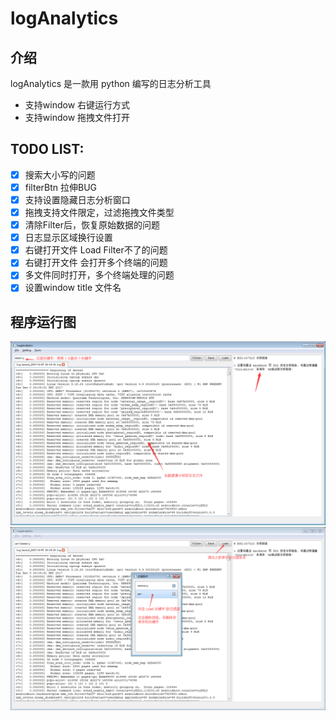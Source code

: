 # logAnalytics

## 介绍

logAnalytics 是一款用 python 编写的日志分析工具

+ 支持window 右键运行方式
+ 支持window 拖拽文件打开

## TODO LIST:

- [x] 搜索大小写的问题
- [x] filterBtn 拉伸BUG
- [x] 支持设置隐藏日志分析窗口
- [x] 拖拽支持文件限定，过滤拖拽文件类型
- [x] 清除Filter后，恢复原始数据的问题
- [x] 日志显示区域换行设置
- [x] 右键打开文件 Load Filter不了的问题
- [x] 右键打开文件 会打开多个终端的问题
- [x] 多文件同时打开，多个终端处理的问题
- [x] 设置window title 文件名

## 程序运行图

![pic1](https://raw.githubusercontent.com/AsherYang/logAnalytics/master/screenshot/logAnalytics_1.png)
![pic2](https://raw.githubusercontent.com/AsherYang/logAnalytics/master/screenshot/logAnalytics_2.png)
